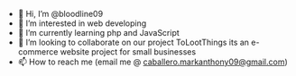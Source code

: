 - 👋 Hi, I’m @bloodline09
- 👀 I’m interested in web developing
- 🌱 I’m currently learning php and JavaScript
- 💞️ I’m looking to collaborate on our project ToLootThings its an e-commerce website project for small businesses
- 📫 How to reach me (email me @ caballero.markanthony09@gmail.com)

<!---
bloodline09/bloodline09 is a ✨ special ✨ repository because its `README.md` (this file) appears on your GitHub profile.
You can click the Preview link to take a look at your changes.
--->
